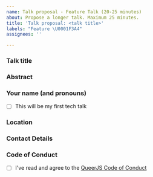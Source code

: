 ```yaml
---
name: Talk proposal - Feature Talk (20-25 minutes)
about: Propose a longer talk. Maximum 25 minutes.
title: 'Talk proposal: <talk title>'
labels: "Feature \U0001F3A4"
assignees: ''

---
```


### Talk title

### Abstract 

<!-- A short description of what the talk will be about. -->

### Your name (and pronouns)

<!-- We want to be a safe, supportive space for people to make their speaking debut. That's why we're partnering with Global Diversity CFP Day and saving spots at future meetups specifically for first-time speakers. So if you attended one of the workshops and this will be your first talk, please let us know! -->

- [ ] This will be my first tech talk

### Location

<!-- Please mention both where you're based and where you'd like to speak. If you need travel assistance, let us know here or ping one of the organizers on Discord. -->

### Contact Details

<!-- We'll mostly use this issue for communication. But it might help to leave your Twitter, Github or Discord nickname (if you're in the QueerJS Discord.) Please note that this info will be public. -->

### Code of Conduct

<!-- We expect all of our speakers to uphold our Code of Conduct, so please take a minute to read through it. -->

- [ ] I've read and agree to the [QueerJS Code of Conduct](https://queerjs.com/code-of-conduct)
